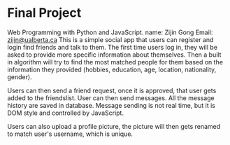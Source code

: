 # Final Project

Web Programming with Python and JavaScript.
name: Zijin Gong
Email: zijin@ualberta.ca
This is a simple social app that users can register and login find friends and talk to them. The first time users log in, they will be asked to provide more specific information about themselves. Then a built in algorithm will try to find the most matched people for them based on the information they provided (hobbies, education, age, location, nationality, gender).

Users can then send a friend request, once it is approved, that user gets added to the friendslist. User can then send messages. All the message history are saved in database.
Message sending is not real time, but it is DOM style and controlled by JavaScript.

Users can also upload a profile picture, the picture will then gets renamed to match user's username, which is unique.
